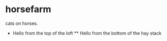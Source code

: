 horsefarm
=========
cats on horses.


* Hello from the top of the loft
** Hello from the bottom of the hay stack
